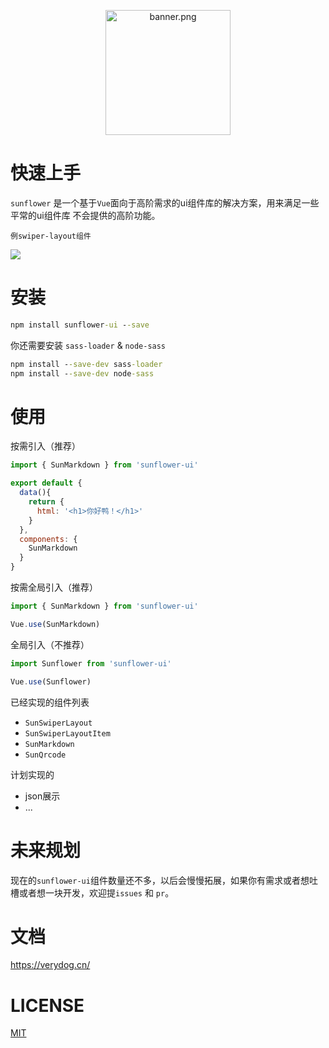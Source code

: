 
<p align="center">
    <img src="https://i.loli.net/2018/11/07/5be2a200f393a.png" alt="banner.png" width="200" title="banner.png" />
</p>  




# 快速上手
`sunflower` 是一个基于`Vue`面向于高阶需求的ui组件库的解决方案，用来满足一些平常的ui组件库
不会提供的高阶功能。    

`例swiper-layout组件`  

![](https://user-gold-cdn.xitu.io/2019/1/19/168640915b8f450a?w=600&h=402&f=gif&s=283811)

# 安装
```cmd
npm install sunflower-ui --save
```
你还需要安装 `sass-loader` & `node-sass`

```cmd
npm install --save-dev sass-loader
npm install --save-dev node-sass
```

# 使用

按需引入（推荐）
```js
import { SunMarkdown } from 'sunflower-ui'

export default {
  data(){
    return {
      html: '<h1>你好鸭！</h1>'
    }
  },
  components: {
    SunMarkdown
  }
}
```
按需全局引入（推荐）


```js
import { SunMarkdown } from 'sunflower-ui'

Vue.use(SunMarkdown)
```


全局引入（不推荐）
```js
import Sunflower from 'sunflower-ui'

Vue.use(Sunflower)
```

已经实现的组件列表

* `SunSwiperLayout`
* `SunSwiperLayoutItem`
* `SunMarkdown`
* `SunQrcode`


计划实现的
* json展示
* ...

# 未来规划
现在的`sunflower-ui`组件数量还不多，以后会慢慢拓展，如果你有需求或者想吐槽或者想一块开发，欢迎提`issues` 和 `pr`。

# 文档

https://verydog.cn/

# LICENSE
<a href="https://github.com/sunflower-ui/sunflower/blob/master/LICENSE">MIT</a>

